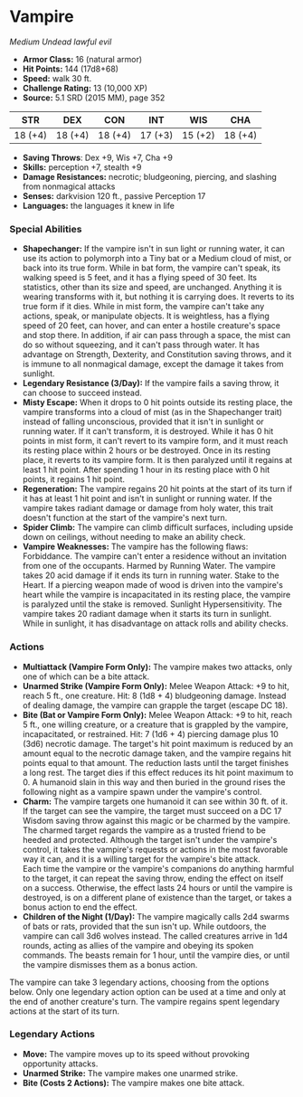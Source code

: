 # Vampire

*Medium* *Undead* *lawful evil*

- **Armor Class:** 16 (natural armor)
- **Hit Points:** 144 (17d8+68)
- **Speed:** walk 30 ft.
- **Challenge Rating:** 13 (10,000 XP)
- **Source:** 5.1 SRD (2015 MM), page 352

| STR | DEX | CON | INT | WIS | CHA |
| --- | --- | --- | --- | --- | --- |
| 18 (+4) | 18 (+4) | 18 (+4) | 17 (+3) | 15 (+2) | 18 (+4) |

- **Saving Throws**: Dex +9, Wis +7, Cha +9
- **Skills:** perception +7, stealth +9
- **Damage Resistances:** necrotic; bludgeoning, piercing, and slashing from nonmagical attacks
- **Senses:** darkvision 120 ft., passive Perception 17
- **Languages:** the languages it knew in life

### Special Abilities

- **Shapechanger:** If the vampire isn't in sun light or running water, it can use its action to polymorph into a Tiny bat or a Medium cloud of mist, or back into its true form.
While in bat form, the vampire can't speak, its walking speed is 5 feet, and it has a flying speed of 30 feet. Its statistics, other than its size and speed, are unchanged. Anything it is wearing transforms with it, but nothing it is carrying does. It reverts to its true form if it dies.
While in mist form, the vampire can't take any actions, speak, or manipulate objects. It is weightless, has a flying speed of 20 feet, can hover, and can enter a hostile creature's space and stop there. In addition, if air can pass through a space, the mist can do so without squeezing, and it can't pass through water. It has advantage on Strength, Dexterity, and Constitution saving throws, and it is immune to all nonmagical damage, except the damage it takes from sunlight.
- **Legendary Resistance (3/Day):** If the vampire fails a saving throw, it can choose to succeed instead.
- **Misty Escape:** When it drops to 0 hit points outside its resting place, the vampire transforms into a cloud of mist (as in the Shapechanger trait) instead of falling unconscious, provided that it isn't in sunlight or running water. If it can't transform, it is destroyed.
While it has 0 hit points in mist form, it can't revert to its vampire form, and it must reach its resting place within 2 hours or be destroyed. Once in its resting place, it reverts to its vampire form. It is then paralyzed until it regains at least 1 hit point. After spending 1 hour in its resting place with 0 hit points, it regains 1 hit point.
- **Regeneration:** The vampire regains 20 hit points at the start of its turn if it has at least 1 hit point and isn't in sunlight or running water. If the vampire takes radiant damage or damage from holy water, this trait doesn't function at the start of the vampire's next turn.
- **Spider Climb:** The vampire can climb difficult surfaces, including upside down on ceilings, without needing to make an ability check.
- **Vampire Weaknesses:** The vampire has the following flaws:
Forbiddance. The vampire can't enter a residence without an invitation from one of the occupants.
Harmed by Running Water. The vampire takes 20 acid damage if it ends its turn in running water.
Stake to the Heart. If a piercing weapon made of wood is driven into the vampire's heart while the vampire is incapacitated in its resting place, the vampire is paralyzed until the stake is removed.
Sunlight Hypersensitivity. The vampire takes 20 radiant damage when it starts its turn in sunlight. While in sunlight, it has disadvantage on attack rolls and ability checks.

### Actions

- **Multiattack (Vampire Form Only):** The vampire makes two attacks, only one of which can be a bite attack.
- **Unarmed Strike (Vampire Form Only):** Melee Weapon Attack: +9 to hit, reach 5 ft., one creature. Hit: 8 (1d8 + 4) bludgeoning damage. Instead of dealing damage, the vampire can grapple the target (escape DC 18).
- **Bite (Bat or Vampire Form Only):** Melee Weapon Attack: +9 to hit, reach 5 ft., one willing creature, or a creature that is grappled by the vampire, incapacitated, or restrained. Hit: 7 (1d6 + 4) piercing damage plus 10 (3d6) necrotic damage. The target's hit point maximum is reduced by an amount equal to the necrotic damage taken, and the vampire regains hit points equal to that amount. The reduction lasts until the target finishes a long rest. The target dies if this effect reduces its hit point maximum to 0. A humanoid slain in this way and then buried in the ground rises the following night as a vampire spawn under the vampire's control.
- **Charm:** The vampire targets one humanoid it can see within 30 ft. of it. If the target can see the vampire, the target must succeed on a DC 17 Wisdom saving throw against this magic or be charmed by the vampire. The charmed target regards the vampire as a trusted friend to be heeded and protected. Although the target isn't under the vampire's control, it takes the vampire's requests or actions in the most favorable way it can, and it is a willing target for the vampire's bite attack.<br>Each time the vampire or the vampire's companions do anything harmful to the target, it can repeat the saving throw, ending the effect on itself on a success. Otherwise, the effect lasts 24 hours or until the vampire is destroyed, is on a different plane of existence than the target, or takes a bonus action to end the effect.
- **Children of the Night (1/Day):** The vampire magically calls 2d4 swarms of bats or rats, provided that the sun isn't up. While outdoors, the vampire can call 3d6 wolves instead. The called creatures arrive in 1d4 rounds, acting as allies of the vampire and obeying its spoken commands. The beasts remain for 1 hour, until the vampire dies, or until the vampire dismisses them as a bonus action.

The vampire can take 3 legendary actions, choosing from the options below. Only one legendary action option can be used at a time and only at the end of another creature's turn. The vampire regains spent legendary actions at the start of its turn.

### Legendary Actions

- **Move:** The vampire moves up to its speed without provoking opportunity attacks.
- **Unarmed Strike:** The vampire makes one unarmed strike.
- **Bite (Costs 2 Actions):** The vampire makes one bite attack.
